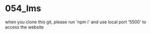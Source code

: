 # 054_lms
when you clone this git, please run 'npm i' and use local port '5500' to access the website
